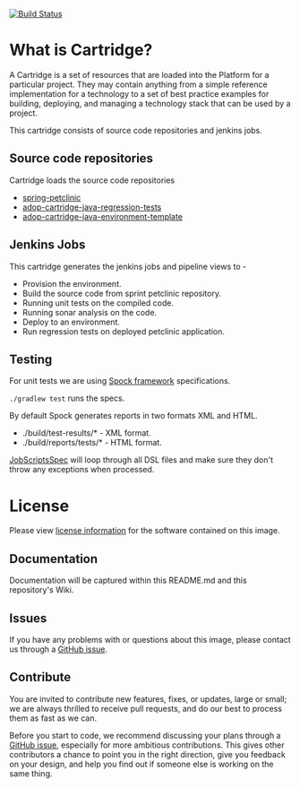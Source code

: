 [![Build Status](https://travis-ci.org/Accenture/adop-cartridge-java.svg?branch=master)](https://travis-ci.org/Accenture/adop-cartridge-java)

# What is Cartridge?

A Cartridge is a set of resources that are loaded into the Platform for a particular project. They may contain anything from a simple reference implementation for a technology to a set of best practice examples for building, deploying, and managing a technology stack that can be used by a project.

This cartridge consists of source code repositories and jenkins jobs.

## Source code repositories

Cartridge loads the source code repositories

* [spring-petclinic](https://github.com/spring-projects/spring-petclinic.git)
* [adop-cartridge-java-regression-tests](https://github.com/Accenture/adop-cartridge-java-regression-tests)
* [adop-cartridge-java-environment-template](https://github.com/Accenture/adop-cartridge-java-environment-template)

## Jenkins Jobs

This cartridge generates the jenkins jobs and pipeline views to -

* Provision the environment.
* Build the source code from sprint petclinic repository.
* Running unit tests on the compiled code.
* Running sonar analysis on the code.
* Deploy to an environment.
* Run regression tests on deployed petclinic application.

## Testing

For unit tests we are using [Spock framework](https://github.com/spockframework/spock) specifications.

`./gradlew test` runs the specs.

By default Spock generates reports in two formats XML and HTML.

* ./build/test-results/* - XML format.
* ./build/reports/tests/* - HTML format.

[JobScriptsSpec](src/test/groovy/com/java/cartridge/JobScriptsSpec.groovy) 
will loop through all DSL files and make sure they don't throw any exceptions when processed.

# License
Please view [license information](LICENSE.md) for the software contained on this image.

## Documentation
Documentation will be captured within this README.md and this repository's Wiki.

## Issues
If you have any problems with or questions about this image, please contact us through a [GitHub issue](https://github.com/Accenture/adop-platform-management/issues).

## Contribute
You are invited to contribute new features, fixes, or updates, large or small; we are always thrilled to receive pull requests, and do our best to process them as fast as we can.

Before you start to code, we recommend discussing your plans through a [GitHub issue](https://github.com/Accenture/adop-platform-management/issues), especially for more ambitious contributions. This gives other contributors a chance to point you in the right direction, give you feedback on your design, and help you find out if someone else is working on the same thing.


